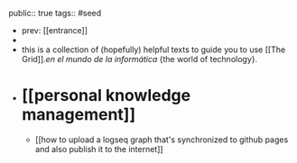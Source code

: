 public:: true
tags:: #seed

- prev: [[entrance]]
-
- this is a collection of (hopefully) helpful texts to guide you to use [[The Grid]].*en el mundo de la informática* {the world of technology}.
- # [[personal knowledge management]]
	- [[how to upload a logseq graph that's synchronized to github pages and also publish it to the internet]]